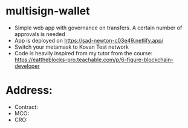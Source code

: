 # multisign-wallet
- Simple web app with governance on transfers. A certain number of approvals is needed
- App is deployed on https://sad-newton-c03e49.netlify.app/
- Switch your metamask to Kovan Test network
- Code is heavily inspired from my tutor from the course: https://eattheblocks-pro.teachable.com/p/6-figure-blockchain-developer

# Address:
- Contract:
- MCO:
- CRO: